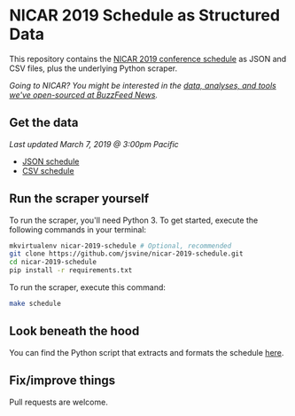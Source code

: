 # NICAR 2019 Schedule as Structured Data

This repository contains the [NICAR 2019 conference schedule](https://www.ire.org/events-and-training/conferences/nicar-2019/schedule) as JSON and CSV files, plus the underlying Python scraper.

*Going to NICAR? You might be interested in the [data, analyses, and tools we've open-sourced at BuzzFeed News](https://github.com/buzzfeednews/everything).*

## Get the data

*Last updated March 7, 2019 @ 3:00pm Pacific*

- [JSON schedule](schedule/nicar-2019-schedule.json?raw=true)
- [CSV schedule](schedule/nicar-2019-schedule.csv?raw=true)

## Run the scraper yourself

To run the scraper, you'll need Python 3. To get started, execute the following commands in your terminal:

```bash
mkvirtualenv nicar-2019-schedule # Optional, recommended
git clone https://github.com/jsvine/nicar-2019-schedule.git
cd nicar-2019-schedule
pip install -r requirements.txt
```

To run the scraper, execute this command:

```bash
make schedule
```

## Look beneath the hood

You can find the Python script that extracts and formats the schedule [here](scripts/scrape.py).

## Fix/improve things

Pull requests are welcome.
